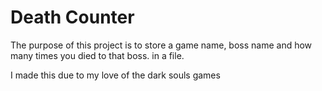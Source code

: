 # Death Counter

The purpose of this project is to store a game name, boss name and how
many times you died to that boss. in a file.

I made this due to my love of the dark souls games